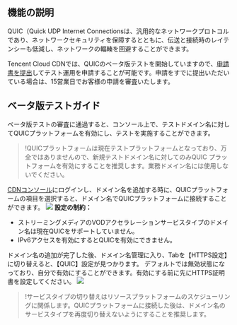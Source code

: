 ## 機能の説明

QUIC（Quick UDP Internet Connectionsは、汎用的なネットワークプロトコルであり、ネットワークセキュリティを保障するとともに、伝送と接続時のレイテンシーも低減し、ネットワークの輻輳を回避することができます。

Tencent Cloud CDNでは、QUICのベータ版テストを開始していますので、[申請書を提出](https://intl.cloud.tencent.com/apply/p/g0lwu71z0i7)してテスト運用を申請することが可能です。申請をすでに提出いただいている場合は、15営業日でお客様の申請を審査いたします。



## ベータ版テストガイド

ベータ版テストの審査に通過すると、コンソール上で、テストドメイン名に対してQUICプラットフォームを有効にし、テストを実施することができます。
>!QUICプラットフォームは現在テストプラットフォームとなっており、万全ではありませんので、新規テストドメイン名に対してのみQUIC プラットフォームを有効にすることを推奨します。業務ドメイン名には使用しないでください。

[CDNコンソール](https://console.cloud.tencent.com/cdn)にログインし、ドメイン名を追加する時に、QUICプラットフォームの項目を選択すると、ドメイン名でQUICプラットフォームに接続することができます。
![](https://main.qcloudimg.com/raw/a8dd2d19c8c6c31612317d39dda70266.png)
**設定の制約：**

- ストリーミングメディアのVODアクセラレーションサービスタイプのドメイン名は現在QUICをサポートしていません。
- IPv6アクセスを有効にするとQUICを有効にできません。


ドメイン名の追加が完了した後、ドメイン名管理に入り、Tabを【HTTPS設定】に切り替えると、【QUIC】設定が見つかります。
デフォルトでは無効状態になっており、自分で有効にすることができます。有効にする前に先にHTTPS証明書を設定してください。
![](https://main.qcloudimg.com/raw/cdeb046241bd674d27884feaf14eeeb3.png)



>!サービスタイプの切り替えはリソースプラットフォームのスケジューリングに関係します。QUICプラットフォームに接続した後は、ドメイン名のサービスタイプを再度切り替えないようにすることを推奨します。



